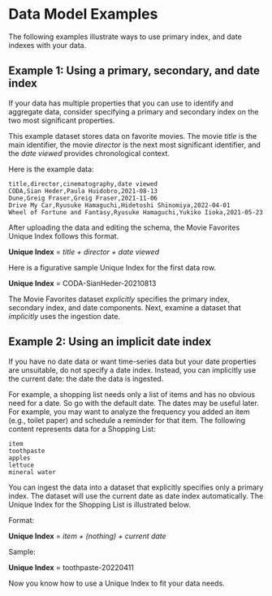 # Data Model Examples

The following examples illustrate ways to use primary index, and date indexes with your data.

## Example 1: Using a primary, secondary, and date index

If your data has multiple properties that you can use to identify and aggregate data, consider specifying a primary and secondary index on the two most significant properties.

This example dataset stores data on favorite movies. The movie *title* is the main identifier, the movie *director* is the next most significant identifier, and the *date viewed* provides chronological context.

Here is the example data:

```
title,director,cinematography,date viewed 
CODA,Sian Heder,Paula Huidobro,2021-08-13 
Dune,Greig Fraser,Greig Fraser,2021-11-06 
Drive My Car,Ryusuke Hamaguchi,Hidetoshi Shinomiya,2022-04-01 
Wheel of Fortune and Fantasy,Ryusuke Hamaguchi,Yukiko Iioka,2021-05-23
```

After uploading the data and editing the schema, the Movie Favorites Unique Index follows this format.

**Unique Index** = *title + director + date viewed*

Here is a figurative sample Unique Index for the first data row.

**Unique Index** = CODA-SianHeder-20210813

The Movie Favorites dataset *explicitly* specifies the primary index, secondary index, and date components. Next, examine a dataset that *implicitly* uses the ingestion date.

## Example 2: Using an implicit date index

If you have no date data or want time-series data but your date properties are unsuitable, do not specify a date index. Instead, you can implicitly use the current date: the date the data is ingested.

For example, a shopping list needs only a list of items and has no obvious need for a date. So go with the default date. The dates may be useful later. For example, you may want to analyze the frequency you added an item (e.g., toilet paper) and schedule a reminder for that item. The following content represents data for a Shopping List:

```
item 
toothpaste 
apples 
lettuce 
mineral water
```

You can ingest the data into a dataset that explicitly specifies only a primary index. The dataset will use the current date as date index automatically. The Unique Index for the Shopping List is illustrated below.

Format:

**Unique Index** = *item + (nothing) + current date*

Sample:

**Unique Index** = toothpaste-20220411

Now you know how to use a Unique Index to fit your data needs.